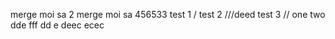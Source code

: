 merge moi sa 2
merge moi sa 456533
test 1 /
test 2 ///deed
test 3 //
one
two
dde
fff
dd
e
deec
ecec
